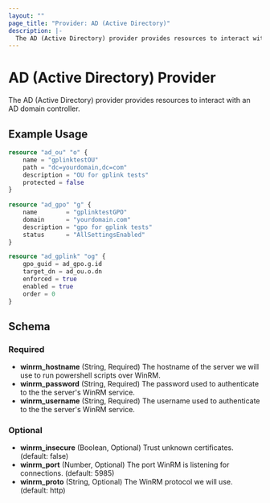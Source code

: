 ```yaml
---
layout: ""
page_title: "Provider: AD (Active Directory)"
description: |-
  The AD (Active Directory) provider provides resources to interact with an AD domain controller .
---
```


# AD (Active Directory) Provider

The AD (Active Directory) provider provides resources to interact with an AD domain controller.

## Example Usage

```terraform
resource "ad_ou" "o" { 
    name = "gplinktestOU"
    path = "dc=yourdomain,dc=com"
    description = "OU for gplink tests"
    protected = false
}
    
resource "ad_gpo" "g" {
    name        = "gplinktestGPO"
    domain      = "yourdomain.com"
    description = "gpo for gplink tests"
    status      = "AllSettingsEnabled"
}

resource "ad_gplink" "og" { 
    gpo_guid = ad_gpo.g.id
    target_dn = ad_ou.o.dn
    enforced = true
    enabled = true
    order = 0
}
```

## Schema

### Required

- **winrm_hostname** (String, Required) The hostname of the server we will use to run powershell scripts over WinRM.
- **winrm_password** (String, Required) The password used to authenticate to the the server's WinRM service.
- **winrm_username** (String, Required) The username used to authenticate to the the server's WinRM service.

### Optional

- **winrm_insecure** (Boolean, Optional) Trust unknown certificates. (default: false)
- **winrm_port** (Number, Optional) The port WinRM is listening for connections. (default: 5985)
- **winrm_proto** (String, Optional) The WinRM protocol we will use. (default: http)
